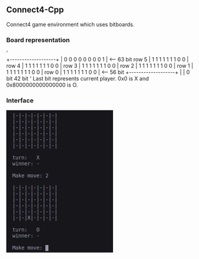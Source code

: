 ## Connect4-Cpp
Connect4 game environment which uses bitboards.

### Board representation
'	
			+-------------------+
			| 0 0 0 0 0 0 0 0 1 | <-- 63 bit
	row 5	| 1 1 1 1 1 1 1 0 0 |
	row 4	| 1 1 1 1 1 1 1 0 0 |
	row 3	| 1 1 1 1 1 1 1 0 0 |
	row 2	| 1 1 1 1 1 1 1 0 0 |
	row 1	| 1 1 1 1 1 1 1 0 0 |
	row 0	| 1 1 1 1 1 1 1 0 0 | <-- 56 bit
			+-------------------+
			|			  |
			0 bit	   42 bit
'
Last bit represents current player. 0x0 is X and 0x8000000000000000 is O.

### Interface
![alt text](img/img.jpg "Interface")